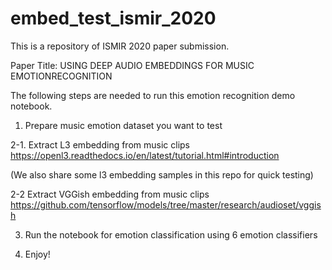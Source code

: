 # embed_test_ismir_2020
This is a repository of ISMIR 2020 paper submission. 

Paper Title: USING DEEP AUDIO EMBEDDINGS FOR MUSIC EMOTIONRECOGNITION

The following steps are needed to run this emotion recognition demo notebook.

1. Prepare music emotion dataset you want to test

2-1. Extract L3 embedding from music clips
https://openl3.readthedocs.io/en/latest/tutorial.html#introduction

(We also share some l3 embedding samples in this repo for quick testing)

2-2 Extract VGGish embedding from music clips
https://github.com/tensorflow/models/tree/master/research/audioset/vggish

3. Run the notebook for emotion classification using 6 emotion classifiers

4. Enjoy!

